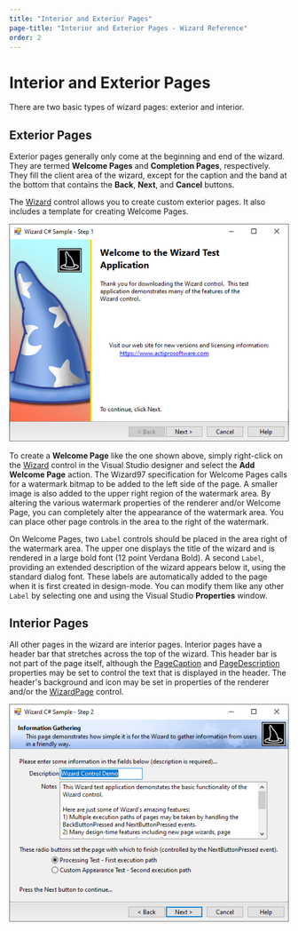 ```yaml
---
title: "Interior and Exterior Pages"
page-title: "Interior and Exterior Pages - Wizard Reference"
order: 2
---
```

# Interior and Exterior Pages

There are two basic types of wizard pages: exterior and interior.

## Exterior Pages

Exterior pages generally only come at the beginning and end of the wizard.  They are termed **Welcome Pages** and **Completion Pages**, respectively.  They fill the client area of the wizard, except for the caption and the band at the bottom that contains the **Back**, **Next**, and **Cancel** buttons.

The [Wizard](xref:ActiproSoftware.UI.WinForms.Controls.Wizard.Wizard) control allows you to create custom exterior pages.  It also includes a template for creating Welcome Pages.

![Screenshot](images/exterior-page.png)

To create a **Welcome Page** like the one shown above, simply right-click on the [Wizard](xref:ActiproSoftware.UI.WinForms.Controls.Wizard.Wizard) control in the Visual Studio designer and select the **Add Welcome Page** action.  The Wizard97 specification for Welcome Pages calls for a watermark bitmap to be added to the left side of the page.  A smaller image is also added to the upper right region of the watermark area.  By altering the various watermark properties of the renderer and/or Welcome Page, you can completely alter the appearance of the watermark area.  You can place other page controls in the area to the right of the watermark.

On Welcome Pages, two `Label` controls should be placed in the area right of the watermark area.  The upper one displays the title of the wizard and is rendered in a large bold font (12 point Verdana Bold).  A second `Label`, providing an extended description of the wizard appears below it, using the standard dialog font.  These labels are automatically added to the page when it is first created in design-mode.  You can modify them like any other `Label` by selecting one and using the Visual Studio **Properties** window.

## Interior Pages

All other pages in the wizard are interior pages.  Interior pages have a header bar that stretches across the top of the wizard.  This header bar is not part of the page itself, although the [PageCaption](xref:ActiproSoftware.UI.WinForms.Controls.Wizard.WizardPage.PageCaption) and [PageDescription](xref:ActiproSoftware.UI.WinForms.Controls.Wizard.WizardPage.PageDescription) properties may be set to control the text that is displayed in the header.  The header's background and icon may be set in properties of the renderer and/or the [WizardPage](xref:ActiproSoftware.UI.WinForms.Controls.Wizard.WizardPage) control.

![Screenshot](images/interior-page.png)
